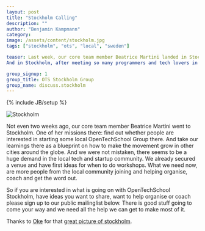 ```yaml
---
layout: post
title: "Stockholm Calling"
description: ""
author: "Benjamin Kampmann"
category: 
image: /assets/content/stockholm.jpg
tags: ["stockholm", "ots", "local", "sweden"]

teaser: Last week, our core team member Beatrice Martini landed in Stockholm. One of her missions in the Swedish capital: find out whether people are interested in starting a local OpenTechSchool Group there. 
And in Stockholm, after meeting so many programmers and tech lovers in the local tech and startup community who expressed great enthusiasm for the project, looks like there's definitely a strong interest and will to join the movement! We already secured a venue and have a first idea of a calendar of workshops in October and November. What we need now, are more people from the local community joining and helping with organizing, coaching (as a start: JavaScript, Python? And more!), giving talks about technology for beginners and, most important, spreading the word! "

group_signup: 1
group_title: OTS Stockholm Group
group_name: discuss.stockholm
---
```

{% include JB/setup %}


![Stockholm](/assets/content/stockholm.jpg)

Not even two weeks ago, our core team member Beatrice Martini went to Stockholm. One of her missions there: find out whether people are interested in starting some local OpenTechSchool Group there. And take our learnings there as a blueprint on how to make the movement grow in other cities around the globe. And we were not mistaken, there seems to be a huge demand in the local tech and startup community. We already secured a venue and have first ideas for when to do workshops. What we need now, are more people from the local community joining and helping organise, coach and get the word out.

So if you are interested in what is going on with OpenTechSchool Stockholm, have ideas you want to share, want to help organise or coach please sign up to our public mailinglist below. There is good stuff going to come your way and we need all the help we can get to make most of it. 


Thanks to [Oke](http://commons.wikimedia.org/wiki/User:Oke) for that [great picture of stockholm](http://commons.wikimedia.org/wiki/File:GamlaStan_from_Katarinahissen_Stockholm_Swe.jpg).